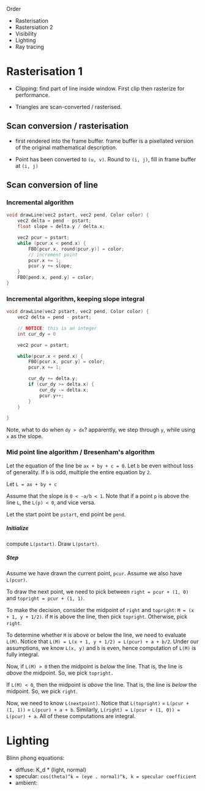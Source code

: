 Order
- Rasterisation
- Rastersiation 2
- Visibility
- Lighting
- Ray tracing

# Rasterisation 1

- Clipping: find part of line inside window. First clip then
  rasterize for performance.

- Triangles are scan-converted / rasterised.

## Scan conversion / rasterisation

- first rendered into the frame buffer. frame buffer is a pixellated version of
the original mathematical description.

- Point has been converted to `(u, v)`. Round to `(i, j)`, fill in frame buffer at `(i, j)`

## Scan conversion of line
### Incremental algorithm

```cpp
void drawLine(vec2 pstart, vec2 pend, Color color) {
    vec2 delta = pend - pstart;
    float slope = delta.y / delta.x;

    vec2 pcur = pstart;
    while (pcur.x < pend.x) {
        FBO[pcur.x, round(pcur.y)] = color;
        // increment point
        pcur.x += 1;
        pcur.y += slope;
    }
    FBO[pend.x, pend.y] = color;
}
```

### Incremental algorithm, keeping slope integral

```cpp
void drawLine(vec2 pstart, vec2 pend, Color color) {
    vec2 delta = pend - pstart;

    // NOTICE: this is an integer
    int cur_dy = 0

    vec2 pcur = pstart;

    while(pcur.x < pend.x) {
        FBO[pcur.x, pcur.y] = color;
        pcur.x += 1;

        cur_dy += delta.y;
        if (cur_dy >= delta.x) {
            cur_dy -= delta.x;
            pcur.y++;
        }
    }

}
```

Note, what to do when `dy > dx`? apparently, we step through `y`, while
using `x` as the slope.

### Mid point line algorithm / Bresenham's algorithm
Let the equation of the line be `ax + by + c = 0`. Let `b` be even without
loss of generality. If `b` is odd, multiple the entire equation by `2`.

Let `L = ax + by + c`

Assume that the slope is `0 < -a/b < 1`. Note that if a point `p` is above the line `L`, the `L(p) < 0`, and vice versa.

Let the start point be `pstart`, end point be `pend`.

##### Initialize
compute `L(pstart)`. Draw `L(pstart)`.

##### Step
Assume we have drawn the current point, `pcur`. Assume we also have `L(pcur)`.

To draw the next point, we need to pick between `right = pcur + (1, 0)` and `topright = pcur + (1, 1)`.

To make the decision, consider the midpoint of `right` and `topright`: `M = (x + 1, y + 1/2)`. if `M` is above the line, then pick `topright`. Otherwise, pick `right`.

To determine whether `M` is above or below the line, we need to evaluate `L(M)`.
Notice that `L(M) = L(x + 1, y + 1/2) = L(pcur) + a + b/2`. Under our assumptions, we know `L(x, y)` and `b` is even, hence computation of `L(M)` is fully integral.

Now, if `L(M) > 0` then the midpoint is *below* the line. That is, the line is *above* the midpoint. So, we pick `topright.`

If `L(M) < 0`, then the midpoint is *above* the line. That is, the line is *below* the midpoint. So, we pick `right`.


Now, we need to know `L(nextpoint)`.
Notice that `L(topright)` = `L(pcur + (1, 1))` = `L(pcur) + a + b`.
Similarly, `L(right) = L(pcur + (1, 0)) = L(pcur) + a`. All of these computations are integral.


## 



# Lighting

Blinn phong equations:

- diffuse: K_d * (light, normal)
- specular: `cos(theta)^k = (eye . normal)^k, k = specular coefficient`
- ambient: 